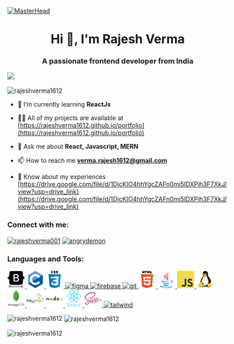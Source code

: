 [![MasterHead](https://images.unsplash.com/photo-1626968361222-291e74711449?ixlib=rb-4.0.3&ixid=M3wxMjA3fDB8MHxzZWFyY2h8OXx8Y29kZXJ8ZW58MHx8MHx8fDA%3D&auto=format&fit=crop&w=1000&q=60)](https://rajeshverma1612.github.io/portfolio/)
<h1 align="center">Hi 👋, I'm Rajesh Verma</h1>
<h3 align="center">A passionate frontend developer from India</h3>
<img align="right' alt="coding" width="400" src="https://media4.giphy.com/media/RbDKaczqWovIugyJmW/giphy.gif?cid=ecf05e47ecjl70qdfhlf37pgt6dlee7njco24wh712ekrwwf&ep=v1_gifs_search&rid=giphy.gif&ct=g">

<p align="left"> <img src="https://komarev.com/ghpvc/?username=rajeshverma1612&label=Profile%20views&color=0e75b6&style=flat" alt="rajeshverma1612" /> </p>

- 🌱 I’m currently learning **ReactJs**

- 👨‍💻 All of my projects are available at [https://rajeshverma1612.github.io/portfolio](https://rajeshverma1612.github.io/portfolio)

- 💬 Ask me about **React, Javascript, MERN**

- 📫 How to reach me **verma.rajesh1612@gmail.com**

- 📄 Know about my experiences [https://drive.google.com/file/d/1DjcKIO4hhYgcZAFn0mi5lDXPih3F7XkJ/view?usp=drive_link](https://drive.google.com/file/d/1DjcKIO4hhYgcZAFn0mi5lDXPih3F7XkJ/view?usp=drive_link)

<h3 align="left">Connect with me:</h3>
<p align="left">
<a href="https://linkedin.com/in/rajeshverma001" target="blank"><img align="center" src="https://raw.githubusercontent.com/rahuldkjain/github-profile-readme-generator/master/src/images/icons/Social/linked-in-alt.svg" alt="rajeshverma001" height="30" width="40" /></a>
<a href="https://www.leetcode.com/angrydemon" target="blank"><img align="center" src="https://raw.githubusercontent.com/rahuldkjain/github-profile-readme-generator/master/src/images/icons/Social/leet-code.svg" alt="angrydemon" height="30" width="40" /></a>
</p>

<h3 align="left">Languages and Tools:</h3>
<p align="left"> <a href="https://getbootstrap.com" target="_blank" rel="noreferrer"> <img src="https://raw.githubusercontent.com/devicons/devicon/master/icons/bootstrap/bootstrap-plain-wordmark.svg" alt="bootstrap" width="40" height="40"/> </a> <a href="https://www.cprogramming.com/" target="_blank" rel="noreferrer"> <img src="https://raw.githubusercontent.com/devicons/devicon/master/icons/c/c-original.svg" alt="c" width="40" height="40"/> </a> <a href="https://www.w3schools.com/css/" target="_blank" rel="noreferrer"> <img src="https://raw.githubusercontent.com/devicons/devicon/master/icons/css3/css3-original-wordmark.svg" alt="css3" width="40" height="40"/> </a> <a href="https://www.figma.com/" target="_blank" rel="noreferrer"> <img src="https://www.vectorlogo.zone/logos/figma/figma-icon.svg" alt="figma" width="40" height="40"/> </a> <a href="https://firebase.google.com/" target="_blank" rel="noreferrer"> <img src="https://www.vectorlogo.zone/logos/firebase/firebase-icon.svg" alt="firebase" width="40" height="40"/> </a> <a href="https://git-scm.com/" target="_blank" rel="noreferrer"> <img src="https://www.vectorlogo.zone/logos/git-scm/git-scm-icon.svg" alt="git" width="40" height="40"/> </a> <a href="https://www.w3.org/html/" target="_blank" rel="noreferrer"> <img src="https://raw.githubusercontent.com/devicons/devicon/master/icons/html5/html5-original-wordmark.svg" alt="html5" width="40" height="40"/> </a> <a href="https://www.java.com" target="_blank" rel="noreferrer"> <img src="https://raw.githubusercontent.com/devicons/devicon/master/icons/java/java-original.svg" alt="java" width="40" height="40"/> </a> <a href="https://developer.mozilla.org/en-US/docs/Web/JavaScript" target="_blank" rel="noreferrer"> <img src="https://raw.githubusercontent.com/devicons/devicon/master/icons/javascript/javascript-original.svg" alt="javascript" width="40" height="40"/> </a> <a href="https://www.linux.org/" target="_blank" rel="noreferrer"> <img src="https://raw.githubusercontent.com/devicons/devicon/master/icons/linux/linux-original.svg" alt="linux" width="40" height="40"/> </a> <a href="https://www.mongodb.com/" target="_blank" rel="noreferrer"> <img src="https://raw.githubusercontent.com/devicons/devicon/master/icons/mongodb/mongodb-original-wordmark.svg" alt="mongodb" width="40" height="40"/> </a> <a href="https://www.mysql.com/" target="_blank" rel="noreferrer"> <img src="https://raw.githubusercontent.com/devicons/devicon/master/icons/mysql/mysql-original-wordmark.svg" alt="mysql" width="40" height="40"/> </a> <a href="https://nodejs.org" target="_blank" rel="noreferrer"> <img src="https://raw.githubusercontent.com/devicons/devicon/master/icons/nodejs/nodejs-original-wordmark.svg" alt="nodejs" width="40" height="40"/> </a> <a href="https://reactjs.org/" target="_blank" rel="noreferrer"> <img src="https://raw.githubusercontent.com/devicons/devicon/master/icons/react/react-original-wordmark.svg" alt="react" width="40" height="40"/> </a> <a href="https://sass-lang.com" target="_blank" rel="noreferrer"> <img src="https://raw.githubusercontent.com/devicons/devicon/master/icons/sass/sass-original.svg" alt="sass" width="40" height="40"/> </a> <a href="https://tailwindcss.com/" target="_blank" rel="noreferrer"> <img src="https://www.vectorlogo.zone/logos/tailwindcss/tailwindcss-icon.svg" alt="tailwind" width="40" height="40"/> </a> </p>

<p><img align="left" src="https://github-readme-stats.vercel.app/api/top-langs?username=rajeshverma1612&show_icons=true&locale=en&layout=compact" alt="rajeshverma1612" /></p>

<p>&nbsp;<img align="center" src="https://github-readme-stats.vercel.app/api?username=rajeshverma1612&show_icons=true&locale=en" alt="rajeshverma1612" /></p>

<p><img align="center" src="https://github-readme-streak-stats.herokuapp.com/?user=rajeshverma1612&" alt="rajeshverma1612" /></p>
